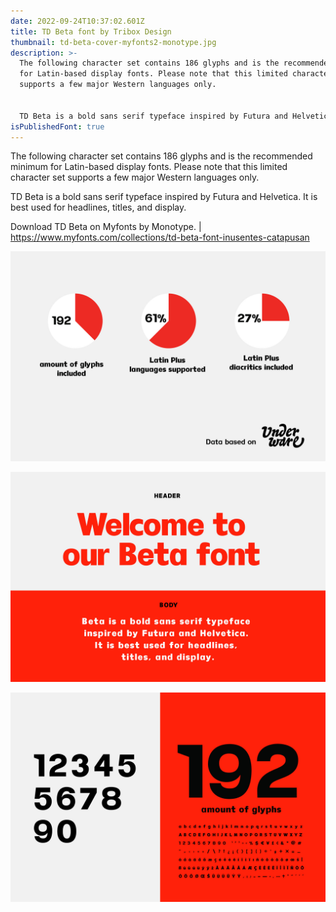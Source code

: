 ```yaml
---
date: 2022-09-24T10:37:02.601Z
title: TD Beta font by Tribox Design
thumbnail: td-beta-cover-myfonts2-monotype.jpg
description: >-
  The following character set contains 186 glyphs and is the recommended minimum
  for Latin-based display fonts. Please note that this limited character set
  supports a few major Western languages only.


  TD Beta is a bold sans serif typeface inspired by Futura and Helvetica. It is best used for headlines, titles, and display.
isPublishedFont: true
---
```

The following character set contains 186 glyphs and is the recommended minimum for Latin-based display fonts. Please note that this limited character set supports a few major Western languages only.

TD Beta is a bold sans serif typeface inspired by Futura and Helvetica. It is best used for headlines, titles, and display.

D﻿ownload TD Beta on Myfonts by Monotype. | https://www.myfonts.com/collections/td-beta-font-inusentes-catapusan

![TD-Beta-Typeface-Analytic](td-beta-typeface-analytics.jpg "Tribox Design Fonts")

![TD Beta Intro Card](td-beta-intro.jpg "TD Beta Tribox Design fonts")

![](td-beta-192-glyphsy.jpg)
